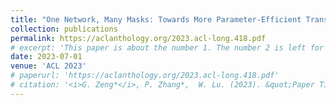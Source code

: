 ```yaml
---
title: "One Network, Many Masks: Towards More Parameter-Efficient Transfer Learning"
collection: publications
permalink: https://aclanthology.org/2023.acl-long.418.pdf
# excerpt: 'This paper is about the number 1. The number 2 is left for future work.'
date: 2023-07-01
venue: 'ACL 2023'
# paperurl: 'https://aclanthology.org/2023.acl-long.418.pdf'
# citation: '<i>G. Zeng*</i>, P. Zhang*,  W. Lu. (2023). &quot;Paper Title Number 1.&quot; <i>ACL 2023</i>. 1(1).'
---
```

<!-- This paper is about the number 1. The number 2 is left for future work. -->

<!-- [Download paper here](https://aclanthology.org/2023.acl-long.418.pdf) -->
